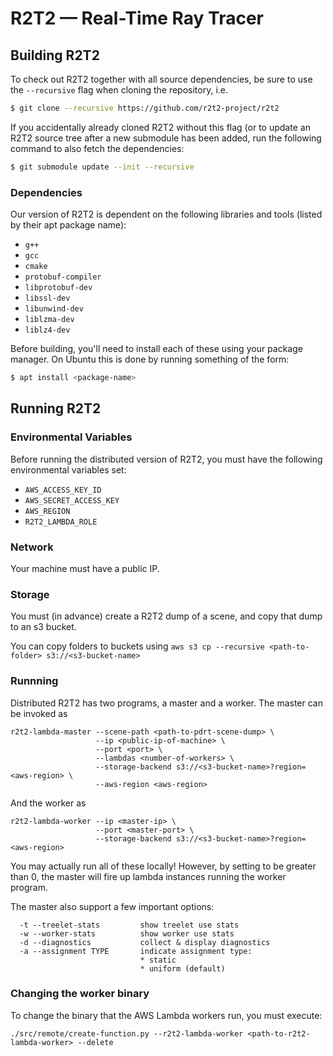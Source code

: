 R2T2 &mdash; Real-Time Ray Tracer
===============

Building R2T2
-------------

To check out R2T2 together with all source dependencies, be sure to use the
`--recursive` flag when cloning the repository, i.e.

```bash
$ git clone --recursive https://github.com/r2t2-project/r2t2
```

If you accidentally already cloned R2T2 without this flag (or to update an
R2T2 source tree after a new submodule has been added, run the following
command to also fetch the dependencies:

```bash
$ git submodule update --init --recursive
```

### Dependencies

Our version of R2T2 is dependent on the following libraries and tools (listed by their
apt package name):

* `g++`
* `gcc`
* `cmake`
* `protobuf-compiler`
* `libprotobuf-dev`
* `libssl-dev`
* `libunwind-dev`
* `liblzma-dev`
* `liblz4-dev`

Before building, you'll need to install each of these using your package manager.
On Ubuntu this is done by running something of the form:

```bash
$ apt install <package-name>
```

Running R2T2
------------------------

### Environmental Variables

Before running the distributed version of R2T2, you must have the following
environmental variables set:

   * `AWS_ACCESS_KEY_ID`
   * `AWS_SECRET_ACCESS_KEY`
   * `AWS_REGION`
   * `R2T2_LAMBDA_ROLE`

### Network

Your machine must have a public IP.

### Storage

You must (in advance) create a R2T2 dump of a scene, and copy that dump to an s3 bucket.

You can copy folders to buckets using `aws s3 cp --recursive <path-to-folder>
s3://<s3-bucket-name>`

### Runnning

Distributed R2T2 has two programs, a master and a worker. The master can be invoked as

```
r2t2-lambda-master --scene-path <path-to-pdrt-scene-dump> \
                   --ip <public-ip-of-machine> \
                   --port <port> \
                   --lambdas <number-of-workers> \
                   --storage-backend s3://<s3-bucket-name>?region=<aws-region> \
                   --aws-region <aws-region>
```

And the worker as

```
r2t2-lambda-worker --ip <master-ip> \
                   --port <master-port> \
                   --storage-backend s3://<s3-bucket-name>?region=<aws-region>
```

You may actually run all of these locally! However, by setting
<number-of-workers> to be greater than 0, the master will fire up lambda
instances running the worker program.

The master also support a few important options:

```
  -t --treelet-stats         show treelet use stats
  -w --worker-stats          show worker use stats
  -d --diagnostics           collect & display diagnostics
  -a --assignment TYPE       indicate assignment type:
                             * static
                             * uniform (default)
```

### Changing the worker binary

To change the binary that the AWS Lambda workers run, you must execute:

```
./src/remote/create-function.py --r2t2-lambda-worker <path-to-r2t2-lambda-worker> --delete
```

